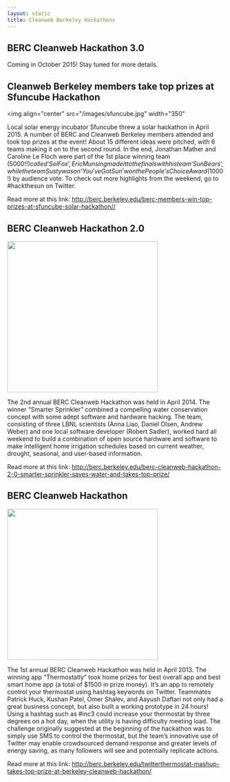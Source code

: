 ```yaml
---
layout: static
title: Cleanweb Berkeley Hackathons
---
```


## BERC Cleanweb Hackathon 3.0

Coming in October 2015! Stay tuned for more details.

## Cleanweb Berkeley members take top prizes at Sfuncube Hackathon
<img align="center" src="/images/sfuncube.jpg" width="350"

Local solar energy incubator Sfuncube threw a solar hackathon in April 2015. A number of BERC and Cleanweb Berkeley members attended and took top prizes at the event! About 15 different ideas were pitched, with 6 teams making it on to the second round. In the end, Jonathan Mather and Caroline Le Floch were part of the 1st place winning team ($5000!!) called ‘SolFox’, Eric Munsing made it to the finals with his team ‘SunBears’, while the team Susty was on ‘You’ve Got Sun’ won the People’s Choice Award ($1000!) by audience vote. To check out more highlights from the weekend, go to #hackthesun on Twitter.

Read more at this link:
<http://berc.berkeley.edu/berc-members-win-top-prizes-at-sfuncube-solar-hackathon//><br>

## BERC Cleanweb Hackathon 2.0

<img align="center" src="/images/Hack2.jpg" width="350">

The 2nd annual BERC Cleanweb Hackathon was held in April 2014. The winner “Smarter Sprinkler” combined a compelling water conservation concept with some adept software and hardware hacking. The team, consisting of three LBNL scientists (Anna Liao, Daniel Olsen, Andrew Weber) and one local software developer (Robert Sadler), worked hard all weekend to build a combination of open source hardware and software to make intelligent home irrigation schedules based on current weather, drought, seasonal, and user-based information.

Read more at this link:
<http://berc.berkeley.edu/berc-cleanweb-hackathon-2-0-smarter-sprinkler-saves-water-and-takes-top-prize/><br>

## BERC Cleanweb Hackathon 

<img align="center" src="/images/Hack1.jpg" width="350">

The 1st annual BERC Cleanweb Hackathon was held in April 2013. The winning app “Thermostatly” took home prizes for best overall app and best smart home app (a total of $1500 in prize money). It’s an app to remotely control your thermostat using hashtag keywords on Twitter. Teammates Patrick Huck, Kushan Patel, Omer Shalev, and Aayush Daftari not only had a great business concept, but also built a working prototype in 24 hours! Using a hashtag such as #inc3 could increase your thermostat by three degrees on a hot day, when the utility is having difficulty meeting load. The challenge originally suggested at the beginning of the hackathon was to simply use SMS to control the thermostat, but the team’s innovative use of Twitter may enable crowdsourced demand response and greater levels of energy saving, as many followers will see and potentially replicate actions.

Read more at this link:
<http://berc.berkeley.edu/twitterthermostat-mashup-takes-top-prize-at-berkeley-cleanweb-hackathon/><br>
